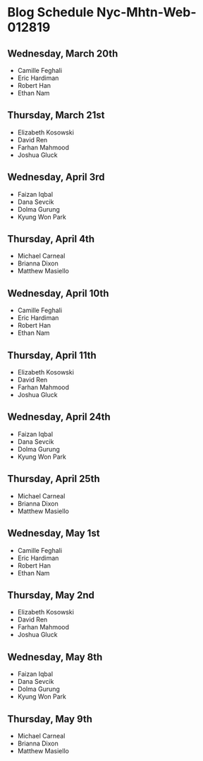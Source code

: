 # Blog Schedule Nyc-Mhtn-Web-012819

## Wednesday, March 20th
* Camille Feghali
* Eric Hardiman
* Robert Han
* Ethan Nam

## Thursday, March 21st
* Elizabeth Kosowski
* David Ren
* Farhan Mahmood
* Joshua Gluck

## Wednesday, April 3rd
* Faizan Iqbal
* Dana Sevcik
* Dolma Gurung
* Kyung Won Park

## Thursday, April 4th
* Michael Carneal
* Brianna Dixon
* Matthew Masiello

## Wednesday, April 10th
* Camille Feghali
* Eric Hardiman
* Robert Han
* Ethan Nam

## Thursday, April 11th
* Elizabeth Kosowski
* David Ren
* Farhan Mahmood
* Joshua Gluck

## Wednesday, April 24th
* Faizan Iqbal
* Dana Sevcik
* Dolma Gurung
* Kyung Won Park

## Thursday, April 25th
* Michael Carneal
* Brianna Dixon
* Matthew Masiello

## Wednesday, May 1st
* Camille Feghali
* Eric Hardiman
* Robert Han
* Ethan Nam

## Thursday, May 2nd
* Elizabeth Kosowski
* David Ren
* Farhan Mahmood
* Joshua Gluck

## Wednesday, May 8th
* Faizan Iqbal
* Dana Sevcik
* Dolma Gurung
* Kyung Won Park

## Thursday, May 9th
* Michael Carneal
* Brianna Dixon
* Matthew Masiello
